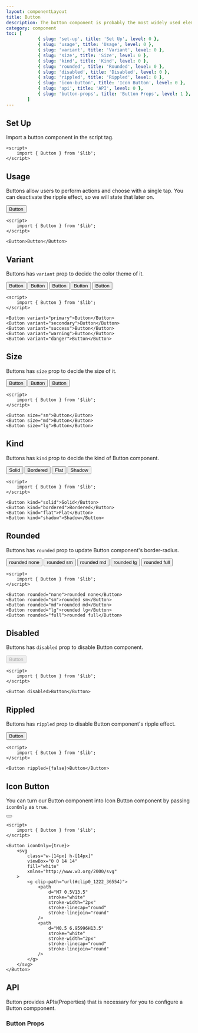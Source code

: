 ```yaml
---
layout: componentLayout
title: Button
description: The button component is probably the most widely used element in any user interface or website as it can be used to launch an action but also to link to other pages.
category: component
toc: [
			{ slug: 'set-up', title: 'Set Up', level: 0 },
			{ slug: 'usage', title: 'Usage', level: 0 },
			{ slug: 'variant', title: 'Variant', level: 0 },
			{ slug: 'size', title: 'Size', level: 0 },
			{ slug: 'kind', title: 'Kind', level: 0 },
			{ slug: 'rounded', title: 'Rounded', level: 0 },
			{ slug: 'disabled', title: 'Disabled', level: 0 },
			{ slug: 'rippled', title: 'Rippled', level: 0 },
			{ slug: 'icon-button', title: 'Icon Button', level: 0 },
			{ slug: 'api', title: 'API', level: 0 },
			{ slug: 'button-props', title: 'Button Props', level: 1 },
		]
---
```


<script>
	import { Button } from '$lib';
	import PropertyTable from "../../../global-components/PropertyTable.svelte"
	import * as Component from "../../../mdsvex/+layout.svelte"
	import buttonProps from "./button-props.ts"

</script>

## Set Up

Import a button component in the script tag.

```svelte
<script>
	import { Button } from '$lib';
</script>
```

## Usage

Buttons allow users to perform actions and choose with a single tap. You can deactivate the ripple effect, so we will state that later on.

<Button>Button</Button>

```svelte
<script>
	import { Button } from '$lib';
</script>

<Button>Button</Button>
```

## Variant

Buttons has `variant` prop to decide the color theme of it.

<div class="inline-flex flex-row gap-4">
	<Button variant="primary">Button</Button>
	<Button variant="secondary">Button</Button>
	<Button variant="success">Button</Button>
	<Button variant="warning">Button</Button>
	<Button variant="danger">Button</Button>
</div>

```svelte
<script>
	import { Button } from '$lib';
</script>

<Button variant="primary">Button</Button>
<Button variant="secondary">Button</Button>
<Button variant="success">Button</Button>
<Button variant="warning">Button</Button>
<Button variant="danger">Button</Button>
```

## Size

Buttons has `size` prop to decide the size of it.

<div class="flex flex-row gap-4 items-center">
	<Button size="sm">Button</Button>
	<Button size="md">Button</Button>
	<Button size="lg">Button</Button>
</div>

```svelte
<script>
	import { Button } from '$lib';
</script>

<Button size="sm">Button</Button>
<Button size="md">Button</Button>
<Button size="lg">Button</Button>
```

## Kind

Buttons has `kind` prop to decide the kind of Button component.

<div class="flex flex-row gap-2">
	<Button kind="solid">Solid</Button>
	<Button kind="bordered">Bordered</Button>
	<Button kind="flat">Flat</Button>
	<Button kind="shadow">Shadow</Button>
</div>

```svelte
<script>
	import { Button } from '$lib';
</script>

<Button kind="solid">Solid</Button>
<Button kind="bordered">Bordered</Button>
<Button kind="flat">Flat</Button>
<Button kind="shadow">Shadow</Button>
```

## Rounded

Buttons has `rounded` prop to update Button component's border-radius.

<div class="flex flex-row gap-2">
	<Button rounded="none">rounded none</Button>
	<Button rounded="sm">rounded sm</Button>
	<Button rounded="md">rounded md</Button>
	<Button rounded="lg">rounded lg</Button>
	<Button rounded="full">rounded full</Button>
</div>

```svelte
<script>
	import { Button } from '$lib';
</script>

<Button rounded="none">rounded none</Button>
<Button rounded="sm">rounded sm</Button>
<Button rounded="md">rounded md</Button>
<Button rounded="lg">rounded lg</Button>
<Button rounded="full">rounded full</Button>
```

## Disabled

Buttons has `disabled` prop to disable Button component.

<Button disabled>Button</Button>

```svelte
<script>
	import { Button } from '$lib';
</script>

<Button disabled>Button</Button>
```

## Rippled

Buttons has `rippled` prop to disable Button component's ripple effect.

<Button rippled={false}>Button</Button>

```svelte
<script>
	import { Button } from '$lib';
</script>

<Button rippled={false}>Button</Button>
```

## Icon Button

You can turn our Button component into Icon Button component by passing `iconOnly` as `true`.

<Button iconOnly={true}>
	<svg class="w-[14px] h-[14px]" viewBox="0 0 14 14" fill="white" xmlns="http://www.w3.org/2000/svg">
		<g clip-path="url(#clip0_1222_36554)">
			<path d="M7 0.5V13.5" stroke="white" stroke-width="2px" stroke-linecap="round" stroke-linejoin="round"/>
			<path d="M0.5 6.95996H13.5" stroke="white" stroke-width="2px" stroke-linecap="round" stroke-linejoin="round"/>
		</g>
	</svg>
</Button>

```svelte
<script>
	import { Button } from '$lib';
</script>

<Button iconOnly={true}>
	<svg
		class="w-[14px] h-[14px]"
		viewBox="0 0 14 14"
		fill="white"
		xmlns="http://www.w3.org/2000/svg"
	>
		<g clip-path="url(#clip0_1222_36554)">
			<path
				d="M7 0.5V13.5"
				stroke="white"
				stroke-width="2px"
				stroke-linecap="round"
				stroke-linejoin="round"
			/>
			<path
				d="M0.5 6.95996H13.5"
				stroke="white"
				stroke-width="2px"
				stroke-linecap="round"
				stroke-linejoin="round"
			/>
		</g>
	</svg>
</Button>
```

## API

Button provides APIs(Properties) that is necessary for you to configure a Button compponent.

### Button Props

<PropertyTable properties={buttonProps} />
